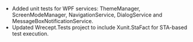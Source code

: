 - Added unit tests for WPF services: ThemeManager, ScreenModeManager, NavigationService, DialogService and MessageBoxNotificationService.
- Updated Wrecept.Tests project to include Xunit.StaFact for STA-based test execution.
